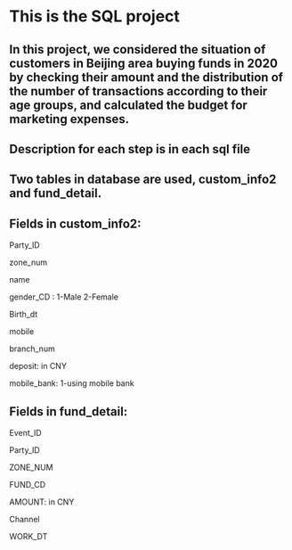 # This is the SQL project 

## In this project, we considered the situation of customers in Beijing area buying funds in 2020 by checking their amount and the distribution of the number of transactions according to their age groups, and calculated the budget for marketing expenses. 

## Description for each step is in each sql file

## Two tables in database are used, custom_info2 and fund_detail.

## Fields in custom_info2:

Party_ID

zone_num

name

gender_CD : 1-Male 2-Female

Birth_dt

mobile

branch_num

deposit: in CNY

mobile_bank: 1-using mobile bank

## Fields in fund_detail:

Event_ID

Party_ID

ZONE_NUM

FUND_CD

AMOUNT: in CNY

Channel

WORK_DT



